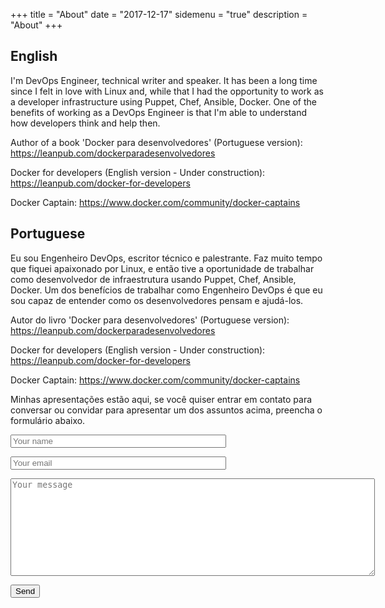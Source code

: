 +++
title = "About"
date = "2017-12-17"
sidemenu = "true"
description = "About"
+++
## English
I'm DevOps Engineer, technical writer and speaker. It has been a long time since I felt in love with Linux and, while that I had the opportunity to work as a developer infrastructure using Puppet, Chef, Ansible, Docker. One of the benefits of working as a DevOps Engineer is that I'm able to understand how developers think and help then.

Author of a book 'Docker para desenvolvedores' (Portuguese version): https://leanpub.com/dockerparadesenvolvedores

Docker for developers (English version - Under construction): https://leanpub.com/docker-for-developers

Docker Captain: https://www.docker.com/community/docker-captains

## Portuguese
Eu sou Engenheiro DevOps, escritor técnico e palestrante. Faz muito tempo que fiquei apaixonado por Linux, e então tive a oportunidade de trabalhar como desenvolvedor de infraestrutura usando Puppet, Chef, Ansible, Docker. Um dos benefícios de trabalhar como Engenheiro DevOps é que eu sou capaz de entender como os desenvolvedores pensam e ajudá-los.

Autor do livro 'Docker para desenvolvedores' (Portuguese version): https://leanpub.com/dockerparadesenvolvedores

Docker for developers (English version - Under construction): https://leanpub.com/docker-for-developers

Docker Captain: https://www.docker.com/community/docker-captains

Minhas apresentações estão aqui, se você quiser entrar em contato para conversar ou convidar para apresentar um dos assuntos acima, preencha o formulário abaixo.

<form method="POST" action="http://formspree.io/linux@gmail.com">
  <p>
  <input type="name" name="name" placeholder="Your name" size="40">
  </p>
  <p>
  <input type="email" name="email" placeholder="Your email" size="40">
  </p>
  <p>
  <textarea name="message" placeholder="Your message" cols="70" rows=10></textarea>
  </p>
  <button type="submit">Send</button>
</form>
